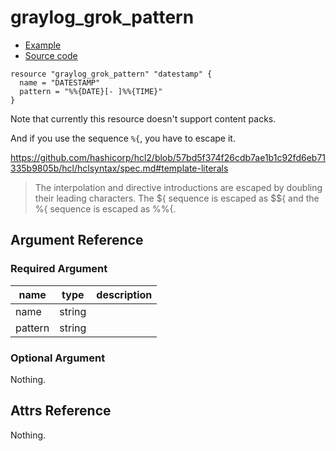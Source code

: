 # graylog_grok_pattern

* [Example](https://github.com/suzuki-shunsuke/go-graylog/blob/master/terraform/example/v0.12/grok_pattern.tf)
* [Source code](https://github.com/suzuki-shunsuke/go-graylog/blob/master/terraform/graylog/resource_grok_pattern.go)

```hcl
resource "graylog_grok_pattern" "datestamp" {
  name = "DATESTAMP"
  pattern = "%%{DATE}[- ]%%{TIME}"
}
```

Note that currently this resource doesn't support content packs.

And if you use the sequence `%{`, you have to escape it.

https://github.com/hashicorp/hcl2/blob/57bd5f374f26cdb7ae1b1c92fd6eb71335b9805b/hcl/hclsyntax/spec.md#template-literals

> The interpolation and directive introductions are escaped by doubling their leading characters.
> The ${ sequence is escaped as $${ and the %{ sequence is escaped as %%{.

## Argument Reference

### Required Argument

name | type | description
--- | --- | ---
name | string |
pattern | string |

### Optional Argument

Nothing.

## Attrs Reference

Nothing.
